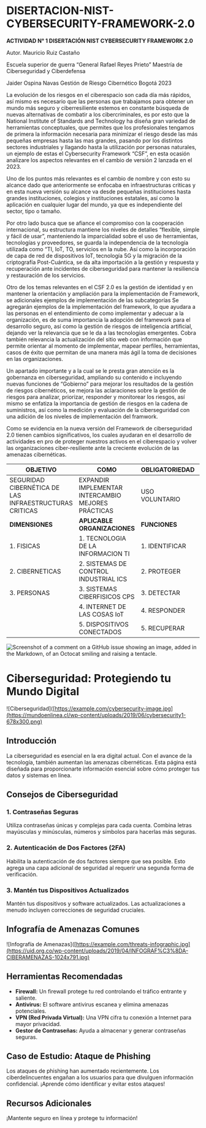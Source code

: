 # DISERTACION-NIST-CYBERSECURITY-FRAMEWORK-2.0

**ACTIVIDAD N° 1 DISERTACIÓN NIST CYBERSECURITY FRAMEWORK 2.0**


 


Autor.
Mauricio Ruiz Castaño



Escuela superior de guerra “General Rafael Reyes Prieto”
Maestría de Ciberseguridad y Ciberdefensa



Jaider Ospina Navas 
Gestión de Riesgo Cibernético 
Bogotá 2023


La evolución de los riesgos en el ciberespacio son cada día más rápidos, así mismo es necesario que las personas que trabajamos para obtener un mundo más seguro y ciberresiliente estemos en constante búsqueda de nuevas alternativas de combatir a los cibercriminales, es por esto que la National Institute of Standards and Technology ha diseña gran variedad de herramientas conceptuales, que permites que los profesionales tengamos de primera la información necesaria para minimizar el riesgo desde las más pequeñas empresas hasta las mas grandes, pasando por los distintos sectores industriales y llagando hasta la utilización por personas naturales, un ejemplo de estas el Cybersecurity Framework “CSF”, en esta ocasión analizare los aspectos relevantes en el cambio de versión 2 lanzada en el 2023.

Uno de los puntos más relevantes es el cambio de nombre y con esto su alcance dado que anteriormente se enfocaba en infraestructuras criticas y en esta nueva versión su alcance va desde pequeñas instituciones hasta grandes instituciones, colegios y instituciones estatales, así como la aplicación en cualquier lugar del mundo, ya que es independiente del sector, tipo o tamaño.

Por otro lado busca que se afiance el compromiso con la cooperación internacional, su estructura mantiene los niveles de detalles “flexible, simple y fácil de usar”, manteniendo la imparcialidad sobre el uso de herramientas, tecnologías y proveedores, se guarda la independencia de la tecnología utilizada como “TI, IoT, TO, servicios en la nube. Así como la incorporación de capa de red de dispositivos IoT, tecnología 5G y la migración de la criptografía Post-Cuántica, se da alta importación a la gestión y respuesta y recuperación ante incidentes de ciberseguridad para mantener la resiliencia y restauración de los servicios.

Otro de los temas relevantes en el CSF 2.0 es la gestión de identidad y en mantener la orientación y ampliación para la implementación de Framework, se adicionales ejemplos de implementación de las subcategorías 
Se agregarán ejemplos de la implementación del framework, lo que ayudara a las personas en el entendimiento de como implementar y adecuar a la organización, es de suma importancia la adopción del framework para el desarrollo seguro, así como la gestión de riesgos de inteligencia artificial, dejando ver la relevancia que se le da a las tecnologías emergentes. Cobra también relevancia la actualización del sitio web con información que permite orientar al momento de implementar, mapear perfiles, herramientas, casos de éxito que permitan de una manera más ágil la toma de decisiones en las organizaciones.

Un apartado importante y a la cual se le presta gran atención es la gobernanza en ciberseguridad, ampliando su contenido e incluyendo nuevas funciones de “Gobierno” para mejorar los resultados de la gestión de riesgos cibernéticos, se mejora las aclaraciones sobre la gestión de riesgos para analizar, priorizar, responder y monitorear los riesgos, así mismo se enfatiza la importancia de gestión de riesgos en la cadena de suministros, así como la medición y evaluación de la ciberseguridad con una adición de los niveles de implementación del framwork.

Como se evidencia en la nueva versión del Framework de ciberseguridad 2.0 tienen cambios significativos, los cuales ayudaran en el desarrollo de actividades en pro de proteger nuestros activos en el ciberespacio y volver las organizaciones ciber-resiliente ante la creciente evolución de las amenazas cibernéticas.  



|       OBJETIVO     |       COMO          | OBLIGATORIEDAD |   QUIEN             |        PARA QUÉ        |
|---------------------|---------------------|----------------|---------------------|------------------------|
|SEGURIDAD CIBERNÉTICA DE LAS INFRAESTRUCTURAS CRITICAS |EXPANDIR IMPLEMENTAR INTERCAMBIO MEJORES PRÁCTICAS  | USO VOLUNTARIO | DIRECCIÓN EVOLUTIVA | AUMENTO CIBERSEGURIDAD        LA ECONOMIA              LA SOCIEDAD  |
|       **DIMENSIONES**    |      **APLICABLE ORGANIZACIONES**     |     **FUNCIONES**   |         **NIVELES**    |          **PERFIL**        |
|    1. FISICAS	      |1. TECNOLOGIA DE LA  INFORMACION TI | 1. IDENTIFICAR | 	   1. PARCIAL      |       1. ACTUAL        | 
|  2. CIBERNETICAS    |	2. SISTEMAS DE  CONTROL INDUSTRIAL ICS    |  2. PROTEGER   | 2. RIESGO INFORMADO |       2.OBJETIVO       |
|     3. PERSONAS     | 3. SISTEMAS  CIBERFISICOS CPS         |   3. DETECTAR  |    3. REPETIBLE	   |                        |
|                     |4. INTERNET DE LAS COSAS IoT    |  4. RESPONDER  |    4. ADAPTABLE     |                        |
|                     |  5. DISPOSITIVOS CONECTADOS   |  5. RECUPERAR  |                     |                        | 

![Screenshot of a comment on a GitHub issue showing an image, added in the Markdown, of an Octocat smiling and raising a tentacle.](https://www.itsitio.com/wp-content/uploads/2018/02/NIST-cyber-security-framework.png)


<!DOCTYPE html>
<html>
<head>
    <title>Ciberseguridad: Protegiendo tu Mundo Digital</title>
</head>
<body>

# Ciberseguridad: Protegiendo tu Mundo Digital

![Ciberseguridad]([https://example.com/cybersecurity-image.jpg](https://mundoenlinea.cl/wp-content/uploads/2019/06/cybersecurity1-678x300.png)

## Introducción

La ciberseguridad es esencial en la era digital actual. Con el avance de la tecnología, también aumentan las amenazas cibernéticas. Esta página está diseñada para proporcionarte información esencial sobre cómo proteger tus datos y sistemas en línea.

## Consejos de Ciberseguridad

### 1. Contraseñas Seguras

Utiliza contraseñas únicas y complejas para cada cuenta. Combina letras mayúsculas y minúsculas, números y símbolos para hacerlas más seguras.

### 2. Autenticación de Dos Factores (2FA)

Habilita la autenticación de dos factores siempre que sea posible. Esto agrega una capa adicional de seguridad al requerir una segunda forma de verificación.

### 3. Mantén tus Dispositivos Actualizados

Mantén tus dispositivos y software actualizados. Las actualizaciones a menudo incluyen correcciones de seguridad cruciales.

## Infografía de Amenazas Comunes

![Infografía de Amenazas]([https://example.com/threats-infographic.jpg](https://uid.org.co/wp-content/uploads/2019/04/INFOGRAF%C3%8DA-CIBERAMENAZAS-1024x791.jpg)

## Herramientas Recomendadas

- **Firewall:** Un firewall protege tu red controlando el tráfico entrante y saliente.
- **Antivirus:** El software antivirus escanea y elimina amenazas potenciales.
- **VPN (Red Privada Virtual):** Una VPN cifra tu conexión a Internet para mayor privacidad.
- **Gestor de Contraseñas:** Ayuda a almacenar y generar contraseñas seguras.

## Caso de Estudio: Ataque de Phishing

Los ataques de phishing han aumentado recientemente. Los ciberdelincuentes engañan a los usuarios para que divulguen información confidencial. ¡Aprende cómo identificar y evitar estos ataques!

## Recursos Adicionales


¡Mantente seguro en línea y protege tu información!

</body>
</html>
